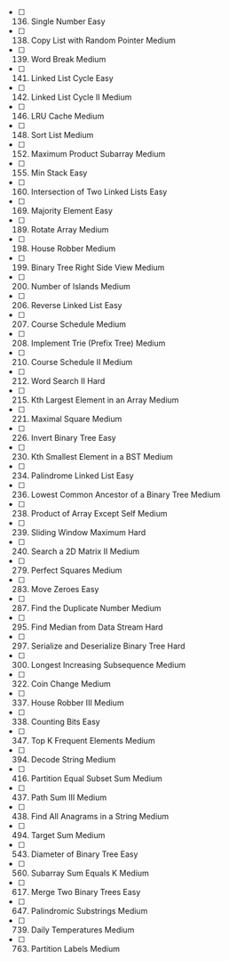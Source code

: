 - [  ] 136. Single Number Easy

- [  ] 138. Copy List with Random Pointer Medium

- [  ] 139. Word Break Medium

- [  ] 141. Linked List Cycle Easy

- [  ] 142. Linked List Cycle II Medium

- [  ] 146. LRU Cache Medium

- [  ] 148. Sort List Medium

- [  ] 152. Maximum Product Subarray Medium

- [  ] 155. Min Stack Easy

- [  ] 160. Intersection of Two Linked Lists Easy

- [  ] 169. Majority Element Easy

- [  ] 189. Rotate Array Medium

- [  ] 198. House Robber Medium

- [  ] 199. Binary Tree Right Side View Medium

- [  ] 200. Number of Islands Medium

- [  ] 206. Reverse Linked List Easy

- [  ] 207. Course Schedule Medium

- [  ] 208. Implement Trie (Prefix Tree) Medium

- [  ] 210. Course Schedule II Medium

- [  ] 212. Word Search II Hard

- [  ] 215. Kth Largest Element in an Array Medium

- [  ] 221. Maximal Square Medium

- [  ] 226. Invert Binary Tree Easy

- [  ] 230. Kth Smallest Element in a BST Medium

- [  ] 234. Palindrome Linked List Easy

- [  ] 236. Lowest Common Ancestor of a Binary Tree Medium

- [  ] 238. Product of Array Except Self Medium

- [  ] 239. Sliding Window Maximum Hard

- [  ] 240. Search a 2D Matrix II Medium

- [  ] 279. Perfect Squares Medium

- [  ] 283. Move Zeroes Easy

- [  ] 287. Find the Duplicate Number Medium

- [  ] 295. Find Median from Data Stream Hard

- [  ] 297. Serialize and Deserialize Binary Tree Hard

- [  ] 300. Longest Increasing Subsequence Medium

- [  ] 322. Coin Change Medium

- [  ] 337. House Robber III Medium

- [  ] 338. Counting Bits Easy

- [  ] 347. Top K Frequent Elements Medium

- [  ] 394. Decode String Medium

- [  ] 416. Partition Equal Subset Sum Medium

- [  ] 437. Path Sum III Medium

- [  ] 438. Find All Anagrams in a String Medium

- [  ] 494. Target Sum Medium

- [  ] 543. Diameter of Binary Tree Easy

- [  ] 560. Subarray Sum Equals K Medium

- [  ] 617. Merge Two Binary Trees Easy

- [  ] 647. Palindromic Substrings Medium

- [  ] 739. Daily Temperatures Medium

- [  ] 763. Partition Labels Medium
